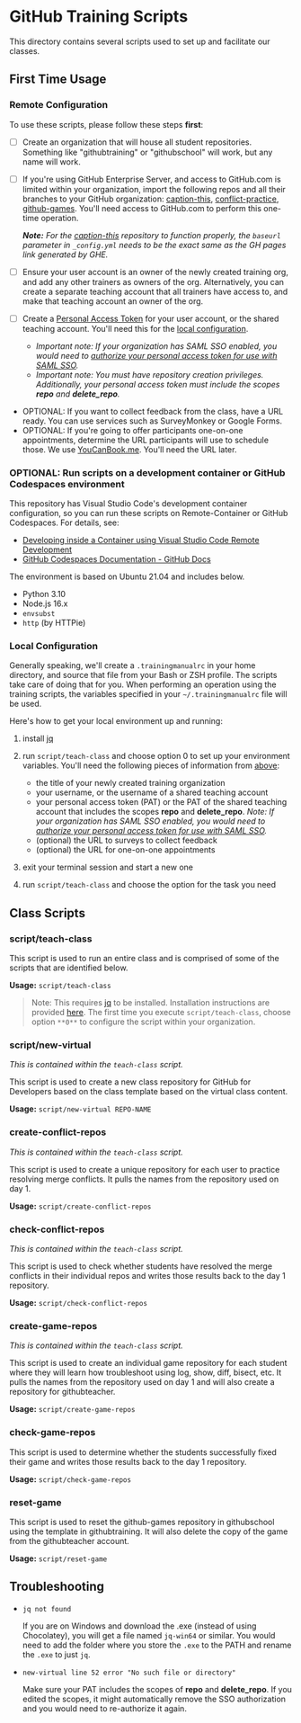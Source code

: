 # GitHub Training Scripts

This directory contains several scripts used to set up and facilitate our classes.

## First Time Usage

### Remote Configuration

To use these scripts, please follow these steps **first**:

- [ ] Create an organization that will house all student repositories. Something like "githubtraining" or "githubschool" will work, but any name will work.
- [ ] If you're using GitHub Enterprise Server, and access to GitHub.com is limited within your organization, import the following repos and all their branches to your GitHub organization: [caption-this](https://github.com/githubtraining/caption-this), [conflict-practice](https://github.com/githubtraining/conflict-practice), [github-games](https://github.com/githubtraining/github-games). You'll need access to GitHub.com to perform this one-time operation.

  _**Note:** For the [caption-this](https://github.com/githubtraining/caption-this) repository to function properly, the `baseurl` parameter in `_config.yml` needs to be the exact same as the GH pages link generated by GHE._

- [ ] Ensure your user account is an owner of the newly created training org, and add any other trainers as owners of the org. Alternatively, you can create a separate teaching account that all trainers have access to, and make that teaching account an owner of the org.
- [ ] Create a [Personal Access Token](https://docs.github.com/en/github/authenticating-to-github/creating-a-personal-access-token) for your user account, or the shared teaching account. You'll need this for the [local configuration](#local-configuration).
  - _Important note: If your organization has SAML SSO enabled, you would need to [authorize your personal access token for use with SAML SSO](https://docs.github.com/en/github/authenticating-to-github/authorizing-a-personal-access-token-for-use-with-saml-single-sign-on)._

  <!-- textlint-disable terminology -->

  - _Important note: You must have repository creation privileges. Additionally, your personal access token must include the scopes **repo** and **delete_repo**._

  <!-- textlint-enable terminology -->

- OPTIONAL: If you want to collect feedback from the class, have a URL ready. You can use services such as SurveyMonkey or Google Forms.
- OPTIONAL: If you're going to offer participants one-on-one appointments, determine the URL participants will use to schedule those. We use [YouCanBook.me](http://youcanbook.me). You'll need the URL later.

### OPTIONAL: Run scripts on a development container or GitHub Codespaces environment

This repository has Visual Studio Code's development container configuration, so you can run these scripts on Remote-Container or GitHub Codespaces. For details, see:

- [Developing inside a Container using Visual Studio Code Remote Development](https://code.visualstudio.com/docs/remote/containers)
- [GitHub Codespaces Documentation - GitHub Docs](https://docs.github.com/en/codespaces)

The environment is based on Ubuntu 21.04 and includes below.

- Python 3.10
- Node.js 16.x
- `envsubst`
- `http` (by HTTPie)

### Local Configuration

Generally speaking, we'll create a `.trainingmanualrc` in your home directory, and source that file from your Bash or ZSH profile. The scripts take care of doing that for you. When performing an operation using the training scripts, the variables specified in your `~/.trainingmanualrc` file will be used.

Here's how to get your local environment up and running:

1. install [jq](https://stedolan.github.io/jq/download/)
2. run `script/teach-class` and choose option 0 to set up your environment variables. You'll need the following pieces of information from [above](#remote-configuration):
   - the title of your newly created training organization
   - your username, or the username of a shared teaching account

   <!-- textlint-disable terminology -->

   - your personal access token (PAT) or the PAT of the shared teaching account that includes the scopes **repo** and **delete_repo**.
   _Note: If your organization has SAML SSO enabled, you would need to [authorize your personal access token for use with SAML SSO](https://docs.github.com/en/github/authenticating-to-github/authorizing-a-personal-access-token-for-use-with-saml-single-sign-on)._

   <!-- textlint-enable terminology -->

   - (optional) the URL to surveys to collect feedback
   - (optional) the URL for one-on-one appointments
3. exit your terminal session and start a new one
4. run `script/teach-class` and choose the option for the task you need

## Class Scripts

### script/teach-class

This script is used to run an entire class and is comprised of some of the scripts that are identified below.

**Usage:** `script/teach-class`

> Note:
> This requires [jq](https://stedolan.github.io/jq/) to be installed. Installation instructions are provided [here](https://github.com/stedolan/jq/wiki/Installation). The first time you execute `script/teach-class`, choose option `**0**` to configure the script within your organization.

### script/new-virtual

_This is contained within the `teach-class` script._

This script is used to create a new class repository for GitHub for Developers based on the class template based on the virtual class content.

**Usage:** `script/new-virtual REPO-NAME`

### create-conflict-repos

_This is contained within the `teach-class` script._

This script is used to create a unique repository for each user to practice resolving merge conflicts. It pulls the names from the repository used on day 1.

**Usage:** `script/create-conflict-repos`

### check-conflict-repos

_This is contained within the `teach-class` script._

This script is used to check whether students have resolved the merge conflicts in their individual repos and writes those results back to the day 1 repository.

**Usage:** `script/check-conflict-repos`

### create-game-repos

_This is contained within the `teach-class` script._

This script is used to create an individual game repository for each student where they will learn how troubleshoot using log, show, diff, bisect, etc. It pulls the names from the repository used on day 1 and will also create a repository for githubteacher.

**Usage:** `script/create-game-repos`

### check-game-repos

This script is used to determine whether the students successfully fixed their game and writes those results back to the day 1 repository.

**Usage:** `script/check-game-repos`

### reset-game

This script is used to reset the github-games repository in githubschool using the template in githubtraining. It will also delete the copy of the game from the githubteacher account.

**Usage:** `script/reset-game`

## Troubleshooting

- `jq not found`

  If you are on Windows and download the .exe (instead of using Chocolatey), you will get a file named `jq-win64` or similar. You would need to add the folder where you store the `.exe` to the PATH and rename the `.exe` to just `jq`.

- `new-virtual line 52 error "No such file or directory"`

  <!-- textlint-disable terminology -->

  Make sure your PAT includes the scopes of **repo** and **delete_repo**. If you edited the scopes, it might automatically remove the SSO authorization and you would need to re-authorize it again.

  <!-- textlint-enable terminology -->
